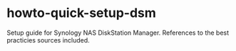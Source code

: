 # howto-quick-setup-dsm
Setup guide for Synology NAS DiskStation Manager. References to the best practicies sources included.
